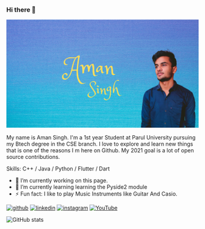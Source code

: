 ### Hi there 👋
![](https://github.com/elysian12/elysian12/blob/main/header.png)

My name is Aman Singh. I'm a 1st year Student at Parul University pursuing my Btech degree in the CSE branch. I love to explore and learn new things that is one of the reasons I m here on Github. My 2021 goal is a lot of open source contributions.

Skills: C++ / Java / Python / Flutter / Dart

- 🔭 I’m currently working on this page. 
- 🌱 I’m currently learning learning the Pyside2 module 
- ⚡ Fun fact: I like to play Music Instruments like Guitar And Casio. 


[<img src='https://cdn.jsdelivr.net/npm/simple-icons@3.0.1/icons/github.svg' alt='github' height='40'>](https://github.com/elysian12)  [<img src='https://cdn.jsdelivr.net/npm/simple-icons@3.0.1/icons/linkedin.svg' alt='linkedin' height='40'>](https://www.linkedin.com/in/aman-singh-9966101b8/)  [<img src='https://cdn.jsdelivr.net/npm/simple-icons@3.0.1/icons/instagram.svg' alt='instagram' height='40'>](https://www.instagram.com/amanasr7071/)  [<img src='https://cdn.jsdelivr.net/npm/simple-icons@3.0.1/icons/youtube.svg' alt='YouTube' height='40'>](https://www.youtube.com/channel/UCeUlDJtyQj4Y61MOc0V-aNg/featured?view_as=subscriber)  

![GitHub stats](https://github-readme-stats.vercel.app/api?username=elysian12&show_icons=true)  


